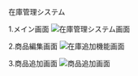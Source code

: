 在庫管理システム　

1.メイン画面
![在庫管理システム画面](https://github.com/user-attachments/assets/04404d19-88ee-452b-9108-2dbb09ce8646)

2.商品編集画面
![在庫追加機能画面](https://github.com/user-attachments/assets/455ffbe7-639c-47dd-811c-2495007e73d9)

3.商品追加画面
![商品追加画面](https://github.com/user-attachments/assets/fedcb0ba-bfe8-4b2a-ab8a-99dfe4381d71)
